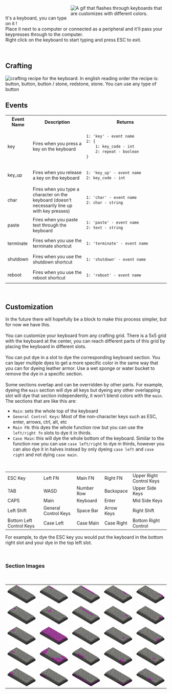 <!-- # Keyboard -->
<img  align="right" width=300 src="images/renders/kb_best_crop.gif" alt="A gif that flashes through keyboards that are customizes with different colors.">

<br clear="center">

<p valign="left"> 
It's a keyboard, you can type on it ! 
<br>
Place it next to a computer or connected as a peripheral and it'll pass your keypresses through to the computer.
<br>
Right click on the keyboard to start typing and press ESC to exit.
</p>

<br clear="right">

## Crafting


<img align=center width=400 src="images/recipes/keyboard_recipe.png" alt="crafting recipe for the keyboard. In english reading order the recipe is: button, button, button / stone, redstone, stone. You can use any type of button">


<br>

## Events

<table align=center>
    <tr>
        <th>
            Event Name
        </th>
        <th>
            Description
        </th>
        <th>
            Returns
        </th>
    </tr>
    <tr>
        <td>
            key
        </td>
        <td width = 200>
            Fires when you press a key on the keyboard
        </td>
        <td width=350>
<pre><code class="language-json">1: 'key' - event name
2: {
    1: key_code - int
    2: repeat - boolean
}
</code></pre>
    </tr>
    <tr>
        <td>
            key_up
        </td>
        <td width = 200>
            Fires when you release a key on the keyboard
        </td>
        <td width=350>
<pre><code class="language-json">1: 'key_up' - event name
2: key_code - int
</code></pre>
</tr>
    <tr>
        <td>
            char
        </td>
        <td width = 200>
            Fires when you type a character on the keyboard (doesn't necessarily line up with key presses)
        </td>
        <td width=350>
<pre><code class="language-json">1: 'char' - event name
2: char - string
</code></pre>
    </tr>
    <tr>
        <td>
            paste
        </td>
        <td width = 200>
            Fires when you paste text through the keyboard
        </td>
        <td width=350>
<pre><code class="language-json">1: 'paste' - event name
2: text - string
</code></pre></tr>
<tr>
        <td>
            terminate
        </td>
        <td width = 200>
            Fires when you use the terminate shortcut
        </td>
        <td width=350>
<pre><code class="language-json">1: 'terminate' - event name
</code></pre></tr>
<tr>
        <td>
            shutdown
        </td>
        <td width = 200>
            Fires when you use the shutdown shortcut
        </td>
        <td width=350>
<pre><code class="language-json">1: 'shutdown' - event name
</code></pre></tr>
<tr>
        <td>
            reboot
        </td>
        <td width = 200>
            Fires when you use the reboot shortcut
        </td>
        <td width=350>
<pre><code class="language-json">1: 'reboot' - event name
</code></pre></tr>
</table>

<br>

## Customization
In the future there will hopefully be a block to make this process simpler, but for now we have this.
<br>
<br>
You can customize your keyboard from any crafting grid. There is a 5x5 grid with the keyboard at the center, you can reach different parts of this grid by placing the keyboard in different slots. 
<br>
<br>
You can put dye in a slot to dye the corresponding keyboard section. You can layer multiple dyes to get a more specific color in the same way that you can for dyeing leather armor. Use a wet sponge or water bucket to remove the dye in a specific section.
<br>
<br>
Some sections overlap and can be overridden by other parts. For example, dyeing the `main` section will dye all keys but dyeing any other overlapping slot will dye that section independently, it won't blend colors with the `main`. 
<br>
The sections that are like this are:
- `Main`: sets the whole top of the keyboard
- `General Control Keys`: Most of the non-character keys such as ESC, enter, arrows, ctrl, alt, etc
- `Main FN`: this dyes the whole function row but you can use the `left/right fn` slots to dye it in thirds.
- `Case Main`: this will dye the whole bottom of the keyboard. Similar to the function row you can use `case left/right` to dye in thirds, however you can also dye it in halves instead by only dyeing `case left` and `case right` and not dying `case main`.

<br>

<table align=center>
<tr>
    <td>ESC Key</td>
    <td>Left FN</td>
    <td>Main FN</td>
    <td>Right FN</td>
    <td>Upper Right Control Keys</td>
</tr>
<tr>
    <td>TAB</td>
    <td>WASD</td>
    <td>Number Row</td>
    <td>Backspace</td>
    <td>Upper Side Keys</td>
</tr>
<tr>
    <td>CAPS</td>
    <td>Main</td>
    <td>Keyboard</td>
    <td>Enter</td>
    <td>Mid Side Keys</td>
</tr>
<tr>
    <td>Left Shift</td>
    <td>General Control Keys</td>
    <td>Space Bar</td>
    <td>Arrow Keys</td>
    <td>Right Shift</td>
</tr>
<tr>
    <td>Bottom Left Control Keys</td>
    <td>Case Left</td>
    <td>Case Main</td>
    <td>Case Right</td>
    <td>Bottom Right Control</td>
</tr>
</table>

For example, to dye the ESC key you would put the keyboard in the bottom right slot and your dye in the top left slot. 

<!-- <details>
<summary>
Section Images:
</summary> -->
<br>

### Section Images

<br>

<table align=center>
<tr>
    <td><img src="../images/renders/section_renders/esc.png"></td>
    <td><img src="../images/renders/section_renders/left_fn.png"></td>
    <td><img src="../images/renders/section_renders/main_fn.png"></td>
    <td><img src="../images/renders/section_renders/right_fn.png"></td>
    <td><img src="../images/renders/section_renders/upper_right_control.png"></td>
</tr>
<tr>
    <td><img src="../images/renders/section_renders/tab.png"></td>
    <td><img src="../images/renders/section_renders/wasd.png"></td>
    <td><img src="../images/renders/section_renders/num_row.png"></td>
    <td><img src="../images/renders/section_renders/backspace.png"></td>
    <td><img src="../images/renders/section_renders/upper_side_keys.png"></td>
</tr>
<tr>
    <td><img src="../images/renders/section_renders/caps.png"></td>
    <td><img src="../images/renders/section_renders/main.png"></td>
    <td><img src="../images/renders/section_renders/base.png"></td>
    <td><img src="../images/renders/section_renders/enter.png"></td>
    <td><img src="../images/renders/section_renders/mid_side_keys.png"></td>
</tr>
<tr>
    <td><img src="../images/renders/section_renders/left_shift.png"></td>
    <td><img src="../images/renders/section_renders/general_control.png"></td>
    <td><img src="../images/renders/section_renders/space_bar.png"></td>
    <td><img src="../images/renders/section_renders/arrows.png"></td>
    <td><img src="../images/renders/section_renders/right_shift.png"></td>
</tr>
<tr>
    <td><img src="../images/renders/section_renders/bottom_left_controls.png"></td>
    <td><img src="../images/renders/section_renders/case_left.png"></td>
    <td><img src="../images/renders/section_renders/case_main.png"></td>
    <td><img src="../images/renders/section_renders/case_right.png"></td>
    <td><img src="../images/renders/section_renders/bottom_right_controls.png"></td>
</tr>
</table>
<!-- </details> -->